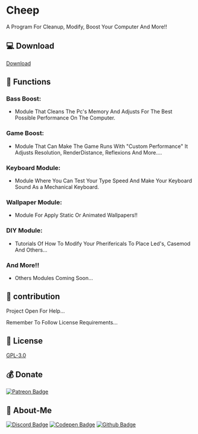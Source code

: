 # Cheep

A Program For Cleanup, Modify, Boost Your Computer And More!! 

## 💻 Download

[Download](https://cheep.luanderfarias.repl.co/)

## 🔧 Functions

### Bass Boost:
- Module That Cleans The Pc's Memory And Adjusts For The Best Possible Performance On The Computer.

### Game Boost:
- Module That Can Make The Game Runs With "Custom Performance" It Adjusts Resolution, RenderDistance, Reflexions And More....

### Keyboard Module:
- Module Where You Can Test Your Type Speed And Make Your Keyboard Sound As a Mechanical Keyboard.

### Wallpaper Module:
- Module For Apply Static Or Animated Wallpapers!!

### DIY Module:
- Tutorials Of How To Modify Your Pherifericals To Place Led's, Casemod And Others...

### And More!!

- Others Modules Coming Soon...

## 🤝 contribution

Project Open For Help...

Remember To Follow License Requirements...

## 🔖 License

[GPL-3.0](https://choosealicense.com/licenses/gpl-3.0/)

## 💰 Donate

[![Patreon Badge](https://img.shields.io/badge/Patreon-F96854?style=for-the-badge&logo=patreon&logoColor=white&link=https://patreon.com/LuanderFarias)](patreon.com/LuanderFarias)

## 🧑 About-Me

[![Discord Badge](https://img.shields.io/badge/Discord-7289DA?style=for-the-badge&logo=discord&logoColor=white&link=https://discord.gg/ZP7fGys)](discord.gg/ZP7fGys)
[![Codepen Badge](https://img.shields.io/badge/Codepen-000000?style=for-the-badge&logo=codepen&logoColor=white&link=https://codepen.io/LuanderFarias)](https://codepen.io/LuanderFarias)
[![Github Badge](https://img.shields.io/badge/-Github-000?style=flat-square&logo=Github&logoColor=white&link=https://github.com/LuanderFarias)](github.com/LuanderFarias)
